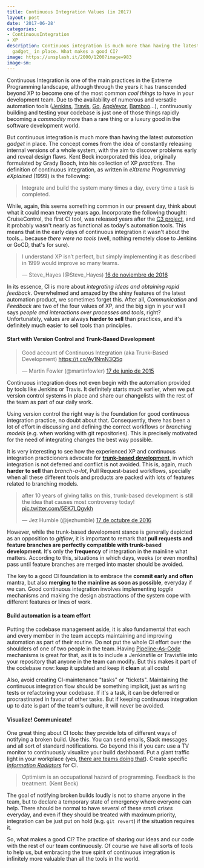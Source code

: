 ```yaml
---
title: Continuous Integration Values (in 2017)
layout: post
date: '2017-06-28'
categories:
- ContinuousIntegration
- XP
description: Continuous integration is much more than having the latest _automation
  gadget_ in place. What makes a good CI?
image: https://unsplash.it/2000/1200?image=983
image-sm:
---
```


Continuous Integration is one of the main practices in the Extreme Programming landscape, although through the years it has transcended beyond XP to become one of the most common *cool things* to have in your development team. Due to the availability of numerous and versatile automation  tools ([Jenkins](http://jenkins.io), [Travis](http://travis-ci.org), [Go](http://www.gocd.org), [AppVeyor](http://www.appveyor.com), [Bamboo](http://www.atlassian.com/software/bamboo)...), continuously building and testing your codebase is just one of those things rapidly becoming a *commodity* more than a rare thing or a luxury good in the software development world.

But continuous integration is much more than having the latest _automation gadget_ in place. The concept comes from the idea of constantly releasing internal versions of a whole system, with the aim to discover problems early and reveal design flaws. Kent Beck incorporated this idea, originally formulated by Grady Booch, into his collection of XP _practices_. The definition of continuous integration, as written in _eXtreme Programming eXplained_ (1999) is the following:

>  Integrate and build the system many times a day, every time a task is completed.

While, again, this seems something common in our present day, think about what it could mean twenty years ago. Incorporate the following thought: CruiseControl, the first CI tool, was released years after the [C3 project](https://martinfowler.com/bliki/C3.html), and it probably wasn't nearly as functional as today's automation tools. This means that in the early days of continuous integration it wasn't about the tools... because _there were no tools_ (well, nothing remotely close to Jenkins or GoCD, that's for sure).

<blockquote class="twitter-tweet" data-lang="es"><p lang="en" dir="ltr">I understand XP isn’t perfect, but simply implementing it as described in 1999 would improve so many teams.</p>&mdash; Steve_Hayes (@Steve_Hayes) <a href="https://twitter.com/Steve_Hayes/status/798775631613861888">16 de noviembre de 2016</a></blockquote>
<script async src="//platform.twitter.com/widgets.js" charset="utf-8"></script>

In its essence, CI is more about _integrating ideas and obtaining rapid feedback_. Overwhelmed and amazed by the shiny features of the latest automation product, we sometimes forget this. After all, _Communication_ and _Feedback_ are two of the four values of XP,  and the big sign in your wall says _people and interactions over processes and tools_, right? Unfortunately, values are always **harder to sell** than practices, and it's definitely much easier to sell tools than principles.

#### Start with Version Control and Trunk-Based Development

<blockquote class="twitter-tweet" data-lang="es"><p lang="en" dir="ltr">Good account of Continuous Integration (aka Trunk-Based Development)  <a href="https://t.co/Ay1NmN3Q5q">https://t.co/Ay1NmN3Q5q</a></p>&mdash; Martin Fowler (@martinfowler) <a href="https://twitter.com/martinfowler/status/611297227596820481">17 de junio de 2015</a></blockquote>
<script async src="//platform.twitter.com/widgets.js" charset="utf-8"></script>

Continuous integration does not even begin with the automation provided by tools like Jenkins or Travis. It definitely starts much earlier, when we put version control systems in place and share our changelists with the rest of the team as part of our daily work.

Using version control the right way is the foundation for good continuous integration practice, no doubt about that. Consequently, there has been a lot of effort in discussing and defining the correct workflows or _branching models_ (e.g. when working with git repositories). This is precisely motivated for the need of integrating changes the best way possible.

It is very interesting to see how the experienced XP and continuous integration practicioners advocate for [**trunk-based development**](https://paulhammant.com/2013/04/05/what-is-trunk-based-development/), in which integration is not deferred and conflict is not avoided. This is, again, much **harder to sell** than *branch-a-lot*, Pull Request-based workflows, specially when all these different tools and products are packed with lots of features related to branching models.

<blockquote class="twitter-tweet" data-lang="es"><p lang="en" dir="ltr">after 10 years of giving talks on this, trunk-based development is still the idea that causes most controversy today! <a href="https://t.co/5EK7LQgvkh">pic.twitter.com/5EK7LQgvkh</a></p>&mdash; Jez Humble (@jezhumble) <a href="https://twitter.com/jezhumble/status/787866655598575616">17 de octubre de 2016</a></blockquote>
<script async src="//platform.twitter.com/widgets.js" charset="utf-8"></script>

However, while the trunk-based development stance is generally depicted as an opposition to _gitflow_, it is important to remark that **pull requests and feature branches are perfectly compatible with trunk-based development**. It's only the **frequency** of integration in the mainline what matters. According to this, situations in which days, weeks (or even months) pass until feature branches are merged into master should be avoided.

The key to a good CI foundation is to embrace the **commit early and often** mantra, but also **merging to the mainline as soon as possible**, everyday if we can. Good continuous integration involves implementing _toggle_ mechanisms and making the design abstractions of the system cope with different features or lines of work.


#### Build automation is a team effort

Putting the codebase management aside, it is also fundamental that each and every member in the team accepts maintaining and improving automation as part of their routine. Do not put the whole CI effort over the shoulders of one of two people in the team. Having [Pipeline-As-Code](http://www.thoughtworks.com/radar/techniques/pipelines-as-code) mechanisms is great for that, as it is to include a Jenkinsfile or Travisfile into your repository that anyone in the team can modify. But this makes it part of the codebase now: keep it updated and keep it **clean** at all costs!

Also, avoid creating CI-maintenance "tasks" or "tickets". Maintaining the continuous integration flow should be something implicit, just as writing tests or refactoring your codebase. If it's a task, it can be deferred or procrastinated in favour of other tasks. But if keeping continuous integration up to date is part of the team's culture, it will never be avoided.

#### Visualize! Communicate!

One great thing about CI tools: they provide lots of different ways of notifying a broken build. Use this. You can send emails, Slack messages and all sort of standard notifications. Go beyond this if you can: use a TV monitor to continuously visualize your build dashboard. Put a giant traffic light in your workplace (yes, [there are teams doing that](https://wiki.jenkins.io/display/JENKINS/Traffic+Light+Plugin)). Create specific [_Information Radiators_](http://alistair.cockburn.us/Information+radiator) for CI.

> Optimism is an occupational hazard of programming. Feedback is the treatment. (Kent Beck)

The goal of notifying broken builds loudly is not to shame anyone in the team, but to declare a temporary state of emergency where everyone can help. There should be normal to have several of these _small crises_ everyday, and even if they should be treated with maximum priority, integration can be just put on hold (e.g. `git revert`) if the situation requires it.

So, what makes a good CI? The practice of sharing our ideas and our code with the rest of our team continuously. Of course we have all sorts of tools  to help us, but embracing the true spirit of continuous integration is infinitely more valuable than all the tools in the world.
